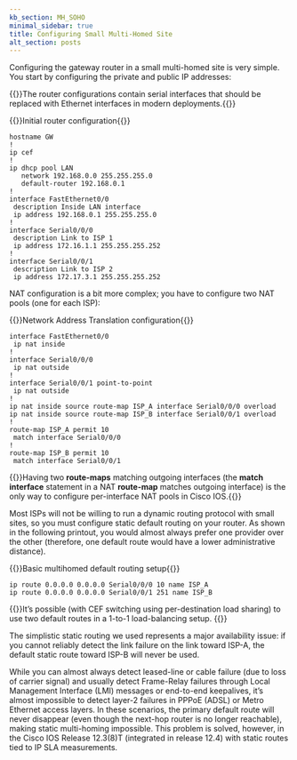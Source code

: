 ```yaml
---
kb_section: MH_SOHO
minimal_sidebar: true
title: Configuring Small Multi-Homed Site
alt_section: posts
---
```

Configuring the gateway router in a small multi-homed site is very simple. You start by configuring the private and public IP addresses:

{{<note warn>}}The router configurations contain serial interfaces that should be replaced with Ethernet interfaces in modern deployments.{{</note>}}

{{<cc>}}Initial router configuration{{</cc>}}
```
hostname GW
!
ip cef
!
ip dhcp pool LAN
   network 192.168.0.0 255.255.255.0
   default-router 192.168.0.1
!
interface FastEthernet0/0
 description Inside LAN interface
 ip address 192.168.0.1 255.255.255.0
!
interface Serial0/0/0
 description Link to ISP 1
 ip address 172.16.1.1 255.255.255.252
!
interface Serial0/0/1
 description Link to ISP 2
 ip address 172.17.3.1 255.255.255.252
```

NAT configuration is a bit more complex; you have to configure two NAT pools (one for each ISP):

{{<cc>}}Network Address Translation configuration{{</cc>}}
```
interface FastEthernet0/0
 ip nat inside
!
interface Serial0/0/0
 ip nat outside
!
interface Serial0/0/1 point-to-point
 ip nat outside
!
ip nat inside source route-map ISP_A interface Serial0/0/0 overload
ip nat inside source route-map ISP_B interface Serial0/0/1 overload
!
route-map ISP_A permit 10
 match interface Serial0/0/0
!
route-map ISP_B permit 10
 match interface Serial0/0/1
```

{{<note info>}}Having two **route-maps** matching outgoing interfaces (the **match interface** statement in a NAT **route-map** matches outgoing interface) is the only way to configure per-interface NAT pools in Cisco IOS.{{</note>}}

Most ISPs will not be willing to run a dynamic routing protocol with small sites, so you must configure static default routing on your router. As shown in the following printout, you would almost always prefer one provider over the other (therefore, one default route would have a lower administrative distance).

{{<cc>}}Basic multihomed default routing setup{{</cc>}}
```
ip route 0.0.0.0 0.0.0.0 Serial0/0/0 10 name ISP_A
ip route 0.0.0.0 0.0.0.0 Serial0/0/1 251 name ISP_B
```

{{<note>}}It’s possible (with CEF switching using per-destination load sharing) to use two default routes in a 1-to-1 load-balancing setup.
{{</note>}}

The simplistic static routing we used represents a major availability issue: if you cannot reliably detect the link failure on the link toward ISP-A, the default static route toward ISP-B will never be used.

While you can almost always detect leased-line or cable failure (due to loss of carrier signal) and usually detect Frame-Relay failures through Local Management Interface (LMI) messages or end-to-end keepalives, it’s almost impossible to detect layer-2 failures in PPPoE (ADSL) or Metro Ethernet access layers. In these scenarios, the primary default route will never disappear (even though the next-hop router is no longer reachable), making static multi-homing impossible. This problem is solved, however, in the Cisco IOS Release 12.3(8)T (integrated in release 12.4) with static routes tied to IP SLA measurements.
